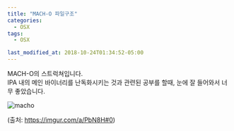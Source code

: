 ```yaml
---
title: "MACH-O 파일구조"
categories:
  - OSX
tags:
  - OSX

last_modified_at: 2018-10-24T01:34:52-05:00
---
```



MACH-O의 스트럭쳐입니다. <br>
IPA 내의 메인 바이너리를 난독화시키는 것과 관련된 공부를 할때, 눈에 잘 들어와서 너무 좋았습니다. <br>


![macho](https://jylab.github.io/assets/images/macho.jpg)

(출처: https://imgur.com/a/PbN8H#0)


